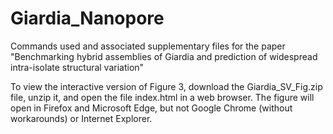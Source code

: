 # Giardia_Nanopore
Commands used and associated supplementary files for the paper "Benchmarking hybrid assemblies of Giardia and prediction of widespread intra-isolate structural variation"

To view the interactive version of Figure 3, download the Giardia_SV_Fig.zip file, unzip it, and open the file index.html in a web browser. The figure will open in Firefox and Microsoft Edge, but not Google Chrome (without workarounds) or Internet Explorer.
